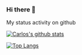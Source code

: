 ### Hi there 👋

My status activity on github

[![Carlos's github stats](https://github-readme-stats.anuraghazra1.vercel.app/api?username=carlosroberto555&show_icons=true&count_private=true&hide_border=true&bg_color=00000000)](https://github.com/anuraghazra/github-readme-stats)

[![Top Langs](https://github-readme-stats.vercel.app/api/top-langs/?username=carlosroberto555&langs_count=8&hide=ruby,shell&layout=compact&hide_border=true&bg_color=00000000)](https://github.com/anuraghazra/github-readme-stats)
